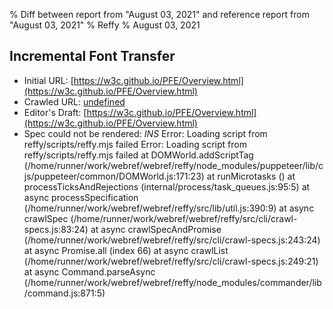 % Diff between report from "August 03, 2021" and reference report from "August 03, 2021"
% Reffy
% August 03, 2021

## Incremental Font Transfer

- Initial URL: [https://w3c.github.io/PFE/Overview.html](https://w3c.github.io/PFE/Overview.html)
- Crawled URL: [undefined](undefined)
- Editor's Draft: [https://w3c.github.io/PFE/Overview.html](https://w3c.github.io/PFE/Overview.html)
- Spec could not be rendered: *INS* Error: Loading script from reffy/scripts/reffy.mjs failed Error: Loading script from reffy/scripts/reffy.mjs failed
    at DOMWorld.addScriptTag (/home/runner/work/webref/webref/reffy/node_modules/puppeteer/lib/cjs/puppeteer/common/DOMWorld.js:171:23)
    at runMicrotasks (<anonymous>)
    at processTicksAndRejections (internal/process/task_queues.js:95:5)
    at async processSpecification (/home/runner/work/webref/webref/reffy/src/lib/util.js:390:9)
    at async crawlSpec (/home/runner/work/webref/webref/reffy/src/cli/crawl-specs.js:83:24)
    at async crawlSpecAndPromise (/home/runner/work/webref/webref/reffy/src/cli/crawl-specs.js:243:24)
    at async Promise.all (index 66)
    at async crawlList (/home/runner/work/webref/webref/reffy/src/cli/crawl-specs.js:249:21)
    at async Command.parseAsync (/home/runner/work/webref/webref/reffy/node_modules/commander/lib/command.js:871:5)


